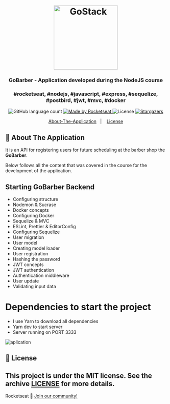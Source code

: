 <h1 align="center">
    <img alt="GoStack" src="https://rocketseat-cdn.s3-sa-east-1.amazonaws.com/bootcamp-header.png" width="200px" />
</h1>


<h3 align="center">
  GoBarber - Application developed during the NodeJS course
</h3>

<h3 align="center">
  #rocketseat, #nodejs, #javascript, #express, #sequelize, #postbird, #jwt, #mvc, #docker 
</h3>

<p align="center">
  <img alt="GitHub language count" src="https://img.shields.io/github/languages/count/rocketseat/bootcamp-gostack-desafio-01?color=%2304D361">

  <a href="https://rocketseat.com.br">
    <img alt="Made by Rocketseat" src="https://img.shields.io/badge/made%20by-Rocketseat-%2304D361">
  </a>

  <img alt="License" src="https://img.shields.io/badge/license-MIT-%2304D361">

  <a href="https://github.com/Rocketseat/bootcamp-gostack-desafio-01/stargazers">
    <img alt="Stargazers" src="https://img.shields.io/github/stars/rocketseat/bootcamp-gostack-desafio-01?style=social">
  </a>
</p>

<p align="center">
  <a href="#rocket-sobre-a-aplicação">About-The-Application</a>&nbsp;&nbsp;&nbsp;|&nbsp;&nbsp;&nbsp;
  <a href="#memo-licença">License</a>
</p>

## :rocket: About The Application

It is an API for registering users for future scheduling at the barber shop the **GoBarber**.

Below follows all the content that was covered in the course for the development of the application.

## Starting GoBarber Backend 

- Configuring structure
- Nodemon & Sucrase
- Docker concepts
- Configuring Docker
- Sequelize & MVC
- ESLint, Prettier & EditorConfig
- Configuring Sequelize
- User migration
- User model
- Creating model loader
- User registration
- Hashing the password
- JWT concepts
- JWT authentication
- Authentication middleware
- User update
- Validating input data

# Dependencies to start the project 

- I use Yarn to download all dependencies
- Yarn dev to start server
- Server running on PORT 3333


![aplication](https://user-images.githubusercontent.com/42414475/72232990-71002e00-35a3-11ea-906f-5e21711a1a0b.png)


## :memo: License


This project is under the MIT license. See the archive [LICENSE](LICENSE.md) for more details.
---
Rocketseat :wave: [Join our community!](https://discordapp.com/invite/gCRAFhc)
